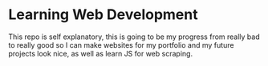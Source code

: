 # Learning Web Development

This repo is self explanatory, this is going to be my progress from really bad to really good so I can make websites for my portfolio and my future projects look nice, as well as learn JS for web scraping. 
